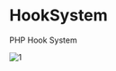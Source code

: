 # HookSystem
PHP Hook System

![1](https://github.com/salvymc/HookSystem/assets/10051897/189ebf17-0a24-4336-a022-bb27f2672e45)
